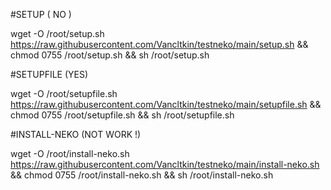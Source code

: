 
#SETUP ( NO )

wget -O /root/setup.sh https://raw.githubusercontent.com/Vancltkin/testneko/main/setup.sh && chmod 0755 /root/setup.sh && sh /root/setup.sh

#SETUPFILE (YES)

wget -O /root/setupfile.sh https://raw.githubusercontent.com/Vancltkin/testneko/main/setupfile.sh && chmod 0755 /root/setupfile.sh && sh /root/setupfile.sh

#INSTALL-NEKO (NOT WORK !) 

wget -O /root/install-neko.sh https://raw.githubusercontent.com/Vancltkin/testneko/main/install-neko.sh && chmod 0755 /root/install-neko.sh && sh /root/install-neko.sh

